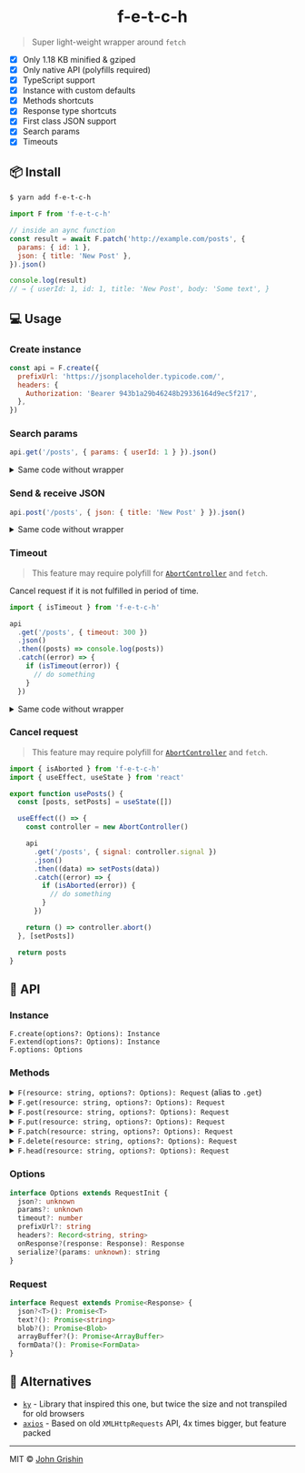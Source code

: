 <h1 align="center">f-e-t-c-h</h1>

> Super light-weight wrapper around `fetch`

- [x] Only 1.18 KB minified & gziped
- [x] Only native API (polyfills required)
- [x] TypeScript support
- [x] Instance with custom defaults
- [x] Methods shortcuts
- [x] Response type shortcuts
- [x] First class JSON support
- [x] Search params
- [x] Timeouts

## 📦 Install

```sh
$ yarn add f-e-t-c-h
```

```js
import F from 'f-e-t-c-h'

// inside an aync function
const result = await F.patch('http://example.com/posts', {
  params: { id: 1 },
  json: { title: 'New Post' },
}).json()

console.log(result)
// → { userId: 1, id: 1, title: 'New Post', body: 'Some text', }
```

## 💻 Usage

### Create instance

```js
const api = F.create({
  prefixUrl: 'https://jsonplaceholder.typicode.com/',
  headers: {
    Authorization: 'Bearer 943b1a29b46248b29336164d9ec5f217',
  },
})
```

### Search params

```js
api.get('/posts', { params: { userId: 1 } }).json()
```

<details><summary>Same code without wrapper</summary>

```js
fetch('http://example.com/posts?id=1').then((res) => {
  if (res.ok) {
    return res.json()
  }

  throw new Error('Oops')
})
```

</details>

### Send & receive JSON

```js
api.post('/posts', { json: { title: 'New Post' } }).json()
```

<details><summary>Same code without wrapper</summary>

```js
fetch('http://example.com/posts', {
  method: 'POST',
  headers: {
    'content-type': 'application/json',
    accept: 'application/json',
  },
  body: JSON.stringify({ title: 'New Post' }),
}).then((res) => {
  if (res.ok) {
    return res.json()
  }

  throw new Error('Oops')
})
```

</details>

### Timeout

> This feature may require polyfill for [`AbortController`](https://developer.mozilla.org/en-US/docs/Web/API/AbortController.html) and `fetch`.

Cancel request if it is not fulfilled in period of time.

```js
import { isTimeout } from 'f-e-t-c-h'

api
  .get('/posts', { timeout: 300 })
  .json()
  .then((posts) => console.log(posts))
  .catch((error) => {
    if (isTimeout(error)) {
      // do something
    }
  })
```

<details><summary>Same code without wrapper</summary>

```js
const controller = new AbortController()

setTimeout(() => {
  controller.abort()
}, 300)

fetch('http://example.com/posts', {
  signal: controller.signal,
  headers: {
    accept: 'application/json',
  },
})
  .then((res) => {
    if (res.ok) {
      return res.json()
    }

    throw new Error('Oops')
  })
  .catch((error) => {
    if (error.name === 'AbortError') {
      // do something
    }
  })
```

</details>

### Cancel request

> This feature may require polyfill for [`AbortController`](https://developer.mozilla.org/en-US/docs/Web/API/AbortController.html) and `fetch`.

```js
import { isAborted } from 'f-e-t-c-h'
import { useEffect, useState } from 'react'

export function usePosts() {
  const [posts, setPosts] = useState([])

  useEffect(() => {
    const controller = new AbortController()

    api
      .get('/posts', { signal: controller.signal })
      .json()
      .then((data) => setPosts(data))
      .catch((error) => {
        if (isAborted(error)) {
          // do something
        }
      })

    return () => controller.abort()
  }, [setPosts])

  return posts
}
```

## 📖 API

### Instance

`F.create(options?: Options): Instance` <br>
`F.extend(options?: Options): Instance` <br>
`F.options: Options`

### Methods

<details><summary><code>F(resource: string, options?: Options): Request</code> (alias to <code>.get</code>)</summary>

```js
fetch(resource, { method: 'GET', ...options })
```

</details>
<details><summary><code>F.get(resource: string, options?: Options): Request</code></summary>

```js
fetch(resource, { method: 'GET', ...options })
```

</details>
<details><summary><code>F.post(resource: string, options?: Options): Request</code></summary>

```js
fetch(resource, { method: 'POST', ...options })
```

</details>
<details><summary><code>F.put(resource: string, options?: Options): Request</code></summary>

```js
fetch(resource, { method: 'PUT', ...options })
```

</details>
<details><summary><code>F.patch(resource: string, options?: Options): Request</code></summary>

```js
fetch(resource, { method: 'PATCH', ...options })
```

</details>
<details><summary><code>F.delete(resource: string, options?: Options): Request</code></summary>

```js
fetch(resource, { method: 'DELETE', ...options })
```

</details>
<details><summary><code>F.head(resource: string, options?: Options): Request</code></summary>

```js
fetch(resource, { method: 'HEAD', ...options })
```

</details>

### Options

```ts
interface Options extends RequestInit {
  json?: unknown
  params?: unknown
  timeout?: number
  prefixUrl?: string
  headers?: Record<string, string>
  onResponse?(response: Response): Response
  serialize?(params: unknown): string
}
```

### Request

```ts
interface Request extends Promise<Response> {
  json?<T>(): Promise<T>
  text?(): Promise<string>
  blob?(): Promise<Blob>
  arrayBuffer?(): Promise<ArrayBuffer>
  formData?(): Promise<FormData>
}
```

## 🔗 Alternatives

- [`ky`](https://github.com/sindresorhus/ky) - Library that inspired this one, but twice the size and not transpiled for old browsers
- [`axios`](https://github.com/axios/axios) - Based on old `XMLHttpRequests` API, 4x times bigger, but feature packed

---

MIT © [John Grishin](http://johngrish.in)

